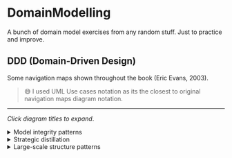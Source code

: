 # DomainModelling
A bunch of domain model exercises from any random stuff. Just to practice and improve.

## DDD (Domain-Driven Design)

Some navigation maps shown throughout the book (Eric Evans, 2003).
 
>😅 I used UML Use cases notation as its the closest to original navigation maps diagram notation.

---
_Click diagram titles to expand_.

<details><summary>Model integrity patterns</summary>
<p>

![Model integrity patterns](DDD/Model integrity patterns.png)

</p>
</details>

<details><summary>Strategic distillation</summary>
<p>

![](DDD/Strategic distillation.png)

</p>
</details>

<details><summary>Large-scale structure patterns</summary>
<p>

![](DDD/Large-scale structure patterns.png)

</p>
</details>

